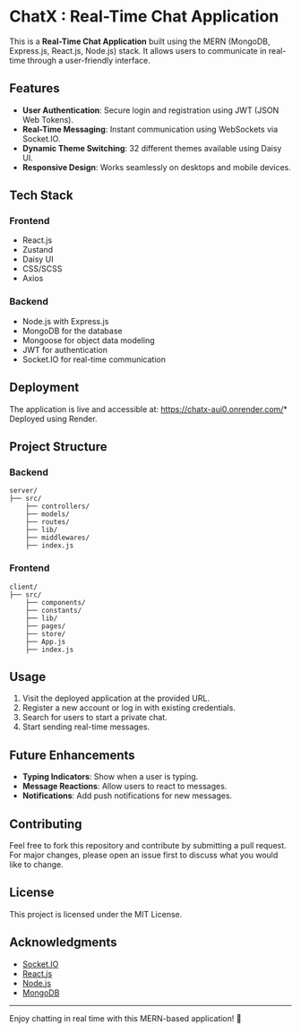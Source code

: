 # ChatX : Real-Time Chat Application

This is a **Real-Time Chat Application** built using the MERN (MongoDB, Express.js, React.js, Node.js) stack. It allows users to communicate in real-time through a user-friendly interface.

## Features

- **User Authentication**: Secure login and registration using JWT (JSON Web Tokens).
- **Real-Time Messaging**: Instant communication using WebSockets via Socket.IO.
- **Dynamic Theme Switching**: 32 different themes available using Daisy UI.
- **Responsive Design**: Works seamlessly on desktops and mobile devices.

## Tech Stack

### Frontend
- React.js
- Zustand
- Daisy UI
- CSS/SCSS 
- Axios 

### Backend
- Node.js with Express.js
- MongoDB for the database
- Mongoose for object data modeling
- JWT for authentication
- Socket.IO for real-time communication

## Deployment

The application is live and accessible at: https://chatx-aui0.onrender.com/* 
Deployed using Render.

## Project Structure

### Backend
```
server/
├── src/
    ├── controllers/
    ├── models/
    ├── routes/
    ├── lib/
    ├── middlewares/
    ├── index.js
```

### Frontend
```
client/
├── src/
    ├── components/
    ├── constants/
    ├── lib/
    ├── pages/
    ├── store/
    ├── App.js
    ├── index.js
```

## Usage
1. Visit the deployed application at the provided URL.
2. Register a new account or log in with existing credentials.
3. Search for users to start a private chat.
4. Start sending real-time messages.

## Future Enhancements
- **Typing Indicators**: Show when a user is typing.
- **Message Reactions**: Allow users to react to messages.
- **Notifications**: Add push notifications for new messages.

## Contributing
Feel free to fork this repository and contribute by submitting a pull request. For major changes, please open an issue first to discuss what you would like to change.

## License
This project is licensed under the MIT License.

## Acknowledgments
- [Socket.IO](https://socket.io/)
- [React.js](https://reactjs.org/)
- [Node.js](https://nodejs.org/)
- [MongoDB](https://www.mongodb.com/)

---

Enjoy chatting in real time with this MERN-based application! 🎉
